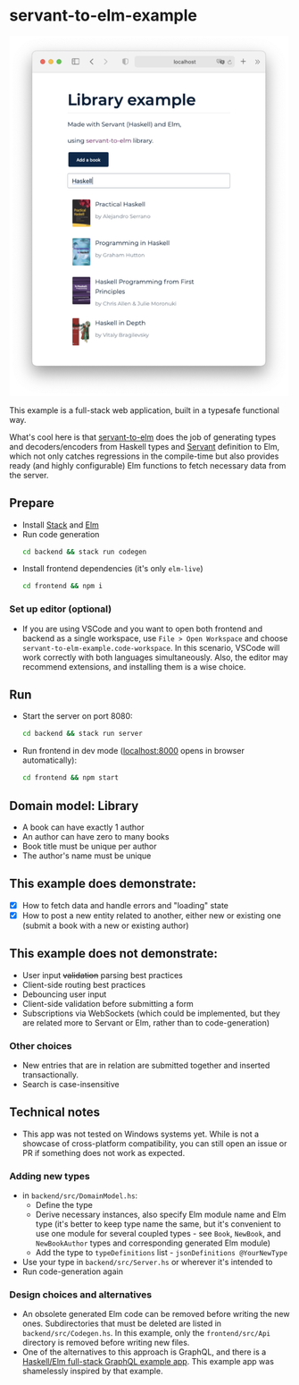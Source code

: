 # servant-to-elm-example

<img src="screenshot.png" alt="servant-to-elm-example" width="500"/>

This example is a full-stack web application, built in a typesafe functional way.

What's cool here is that [servant-to-elm] does the job of generating types and decoders/encoders from Haskell types and [Servant] definition to Elm, which not only catches regressions in the compile-time but also provides ready (and highly configurable) Elm functions to fetch necessary data from the server.

## Prepare

- Install [Stack] and [Elm]
- Run code generation
  ```sh
  cd backend && stack run codegen
  ```
- Install frontend dependencies (it's only `elm-live`)
  ```sh
  cd frontend && npm i
  ```
### Set up editor (optional)

- If you are using VSCode and you want to open both frontend and backend as a single workspace, use `File > Open Workspace` and choose `servant-to-elm-example.code-workspace`. In this scenario, VSCode will work correctly with both languages simultaneously. Also, the editor may recommend extensions, and installing them is a wise choice.

## Run

- Start the server on port 8080:
  ```sh
  cd backend && stack run server
  ```
- Run frontend in dev mode ([localhost:8000](http://localhost:8000) opens in browser automatically):
  ```sh
  cd frontend && npm start
  ```

## Domain model: Library

- A book can have exactly 1 author
- An author can have zero to many books
- Book title must be unique per author
- The author's name must be unique

## This example does demonstrate:

- [x] How to fetch data and handle errors and "loading" state
- [x] How to post a new entity related to another, either new or existing one (submit a book with a new or existing author)

## This example does not demonstrate:

- User input ~~validation~~ parsing best practices
- Client-side routing best practices
- Debouncing user input
- Client-side validation before submitting a form
- Subscriptions via WebSockets (which could be implemented, but they are related more to Servant or Elm, rather than to code-generation)

### Other choices

- New entries that are in relation are submitted together and inserted transactionally.
- Search is case-insensitive

## Technical notes

- This app was not tested on Windows systems yet. While is not a showcase of cross-platform compatibility, you can still open an issue or PR if something does not work as expected.

### Adding new types

- in `backend/src/DomainModel.hs`:
  - Define the type
  - Derive necessary instances, also specify Elm module name and Elm type (it's better to keep type name the same, but it's convenient to use one module for several coupled types - see `Book`, `NewBook`, and `NewBookAuthor` types and corresponding generated Elm module)
  - Add the type to `typeDefinitions` list - `jsonDefinitions @YourNewType`
- Use your type in `backend/src/Server.hs` or wherever it's intended to
- Run code-generation again

### Design choices and alternatives

- An obsolete generated Elm code can be removed before writing the new ones. Subdirectories that must be deleted are listed in `backend/src/Codegen.hs`. In this example, only the `frontend/src/Api` directory is removed before writing new files.
- One of the alternatives to this approach is GraphQL, and there is a [Haskell/Elm full-stack GraphQL example app](https://github.com/higherkindness/mu-graphql-example-elm). This example app was shamelessly inspired by that example.

[stack]: https://docs.haskellstack.org/en/stable/README/#how-to-install
[elm]: https://guide.elm-lang.org/install/elm.html
[servant]: https://www.servant.dev/
[servant-to-elm]: https://github.com/folq/servant-to-elm
